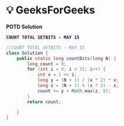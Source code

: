# **💡  GeeksForGeeks**
**POTD Solution**

**`COUNT TOTAL SETBITS - MAY 15 `**

```java
//COUNT TOTAL SETBITS - MAY 15 
class Solution {
    public static long countBits(long N) {
        long count = 0;
        for (int i = 0; i < 31; i++) {
            int x = 1 << i;
            long y = (N + 1) / (x * 2) * x;
            long z = (N + 1) % (x * 2) - x;
            count += y + Math.max(z, 0);
        }
        return count;

    }
}
```
